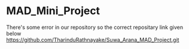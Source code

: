 # MAD_Mini_Project
There's some error in our repository so the correct repositary link given below
https://github.com/TharinduRathnayake/Suwa_Arana_MAD_Project.git
